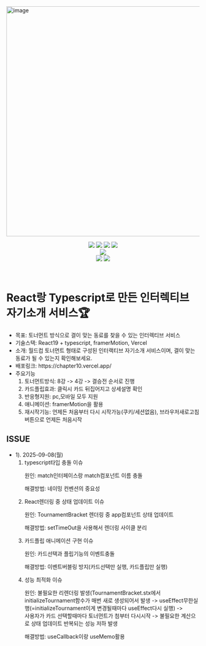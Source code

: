<img width="800" height="600" alt="image" src="https://github.com/user-attachments/assets/511e9748-22ca-4b65-9df7-63f8253904d9" />
<p align="center">
  <img src="https://img.shields.io/badge/React-61DAFB?style=flat-square&logo=React&logoColor=black"/>
  <img src="https://img.shields.io/badge/JavaScript-F7DF1E?style=flat-square&logo=javascript&logoColor=black"/>
  <img src="https://img.shields.io/badge/HTML5-E34F26?style=flat-square&logo=html5&logoColor=white"/>
  <img src="https://img.shields.io/badge/Typescript-3178C6?style=flat-square&logo=Typescript&logoColor=white">
  <br>
  <img src="https://img.shields.io/badge/CSS3-1572B6?style=flat-square&logo=css3&logoColor=white"/>
  <br>
  <img src="https://img.shields.io/badge/GitHub-181717?style=flat-square&logo=GitHub&logoColor=white"/>
  <img src="https://img.shields.io/badge/Vercel-000000?style=flat-square&logo=Vercel&logoColor=white"/>
</p>
<br>
<p align="center">
   <h1><strong>React랑 Typescript로 만든 인터렉티브 자기소개 서비스</strong>🏆</h1>

  <ul>
    <li><span>목표: 토너먼트 방식으로 결이 맞는 동료를 찾을 수 있는 인터렉티브 서비스</span></li>
    <li><span>기술스택: React19 + typescript, framerMotion, Vercel</li>
    <li><span>소개: 월드컵 토너먼트 형태로 구성된 인터랙티브 자기소개 서비스이며, 결이 맞는 동료가 될 수 있는지 확인해보세요.<span></li>
    <li><span>배포링크: https://chapter10.vercel.app/</span></li>
    <li>
      <span>주요기능</span>
      <ol>
        <li>토너먼트방식: 8강 -> 4강 -> 결승전 순서로 진행</li>
        <li>카드플립효과: 클릭시 카드 뒤집어지고 상세설명 확인</li>
        <li>반응형지원: pc,모바일 모두 지원</li>
        <li>애니메이션: framerMotion을 활용</li>
        <li>재시작기능: 언제든 처음부터 다시 시작가능(쿠키/세션없음), 브라우저새로고침 버튼으로 언제든 처음시작</li>
      </ol>
    </li>
  </ul>

  <h2>ISSUE</h2>
  <ul>
    <li>
      <span>1). 2025-09-08(월)</span>
      <ol>
        <li>
          <span>typescript타입 충돌 이슈</span>
          <p>원인: match인터페이스랑 match컴포넌트 이름 충돌</p>
          <p>해결방법: 네이밍 컨벤션의 중요성</p>
        </li>
        <li>
          <span>React렌더링 중 상태 업데이트 이슈</span>
          <p>원인: TournamentBracket 렌더링 중 app컴포넌트 상태 업데이트</p>
          <p>해결방법: setTimeOut을 사용해서 렌더링 사이클 분리</p>
        </li>
        <li>
          <span>카드플립 애니메이션 구현 이슈</span>
          <p>원인: 카드선택과 플립기능의 이벤트충돌</p>
          <p>해결방법: 이벤트버블링 방지(카드선택만 실행, 카드플립만 실행)</p>
        </li>
        <li>
          <span>성능 최적화 이슈</span>
          <p>원인: 불필요한 리렌더링 발생(TournamentBracket.stx에서 initializeTournament함수가 매번 새로 생성되어서 발생 -> useEffect무한실행(=initializeTournament이게 변경될때마다 useEffect다시 실행) -> <br>
          사용자가 카드 선택할때마다 토너먼트가 첨부터 다시시작 -> 불필요한 계산으로 상태 업데이트 반복되는 성능 저하 발생</p>
          <p>해결방법: useCallback이랑 useMemo활용</p>
        </li>
      </ol>
    </li>
  </ul>
